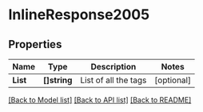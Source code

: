 # InlineResponse2005

## Properties

Name | Type | Description | Notes
------------ | ------------- | ------------- | -------------
**List** | **[]string** | List of all the tags | [optional] 

[[Back to Model list]](../README.md#documentation-for-models) [[Back to API list]](../README.md#documentation-for-api-endpoints) [[Back to README]](../README.md)


